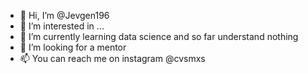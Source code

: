 - 👋 Hi, I’m @Jevgen196
- 👀 I’m interested in ...
- 🌱 I’m currently learning data science and so far understand nothing
- 💞️ I’m looking for a mentor
- 📫 You can reach me on instagram @cvsmxs

<!---
Jevgen196/Jevgen196 is a ✨ special ✨ repository because its `README.md` (this file) appears on your GitHub profile.
You can click the Preview link to take a look at your changes.
--->

